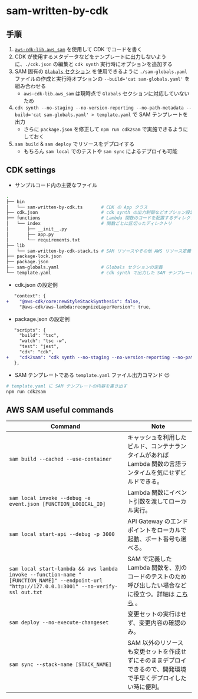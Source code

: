 # sam-written-by-cdk

## 手順
1. [`aws-cdk-lib.aws_sam`](https://docs.aws.amazon.com/cdk/api/v2/docs/aws-cdk-lib.aws_sam-readme.html) を使用して CDK でコードを書く
2. CDK が使用するメタデータなどをテンプレートに出力しないように、`./cdk.json` の編集と `cdk synth` 実行時にオプションを追加する
3. SAM 固有の [`Glabals` セクション](https://docs.aws.amazon.com/ja_jp/serverless-application-model/latest/developerguide/sam-specification-template-anatomy-globals.html) を使用できるように `./sam-globals.yaml` ファイルの作成と実行時オプションの `--build='cat sam-globals.yaml'` を組み合わせる
   - `aws-cdk-lib.aws_sam` は現時点で `Glabals` セクションに対応していないため
4. `cdk synth --no-staging --no-version-reporting --no-path-metadata --build='cat sam-globals.yaml' > template.yaml` で SAM テンプレートを出力
   - さらに `package.json` を修正して `npm run cdk2sam` で実施できるようにしておく
5. `sam build` & `sam deploy` でリソースをデプロイする
   - もちろん `sam local` でのテストや `sam sync` によるデプロイも可能

## CDK settings

- サンプルコード内の主要なファイル
```bash
.
├── bin
│   └── sam-written-by-cdk.ts       # CDK の App クラス
├── cdk.json                        # cdk synth の出力制御などオプション設定
├── functions                       # Lambda 関数のコードを配置するディレクトリ
│   └── index                       # 関数ごとに区切ったディレクトリ
│       ├── __init__.py
│       ├── app.py
│       └── requirements.txt
├── lib
│   └── sam-written-by-cdk-stack.ts # SAM リソースやその他 AWS リソース定義
├── package-lock.json
├── package.json
├── sam-globals.yaml                # Globals セクションの定義
└── template.yaml                   # cdk synth で出力した SAM テンプレート
```

- cdk.json の設定例
```diff
   "context": {
+    "@aws-cdk/core:newStyleStackSynthesis": false,
     "@aws-cdk/aws-lambda:recognizeLayerVersion": true,
```

- package.json の設定例
```diff
   "scripts": {
     "build": "tsc",
     "watch": "tsc -w",
     "test": "jest",
     "cdk": "cdk",
+    "cdk2sam": "cdk synth --no-staging --no-version-reporting --no-path-metadata --build='cat sam-globals.yaml'> template.yaml"
   },
```

- SAM テンプレートである `template.yaml` ファイル出力コマンド 😉
```bash
# template.yaml に SAM テンプレートの内容を書き出す
npm run cdk2sam
```

## AWS SAM useful commands

| Command | Note |
|---|---|
| `sam build --cached --use-container` | キャッシュを利用したビルド、コンテナランタイムがあれば Lambda 関数の言語ランタイムを気にせずビルドできる。 |
| `sam local invoke --debug	-e event.json [FUNCTION_LOGICAL_ID]` | Lambda 関数にイベント引数を渡してローカル実行。 |
| `sam local start-api --debug -p 3000` | API Gateway のエンドポイントをローカルで起動、ポート番号も選べる。 |
| `sam local start-lambda && aws lambda invoke --function-name "[FUNCTION_NAME]" --endpoint-url "http://127.0.0.1:3001" --no-verify-ssl out.txt` | SAM で定義した Lambda 関数を、別のコードのテストのため呼び出したい場合などに役立つ。詳細は [こちら](https://docs.aws.amazon.com/ja_jp/serverless-application-model/latest/developerguide/sam-cli-command-reference-sam-local-start-lambda.html) 。 |
| `sam deploy --no-execute-changeset` | 変更セットの実行はせず、変更内容の確認のみ。 |
| `sam sync --stack-name [STACK_NAME]` | SAM 以外のリソースも変更セットを作成せずにそのままデプロイできるので、開発環境で手早くデプロイしたい時に便利。 |
